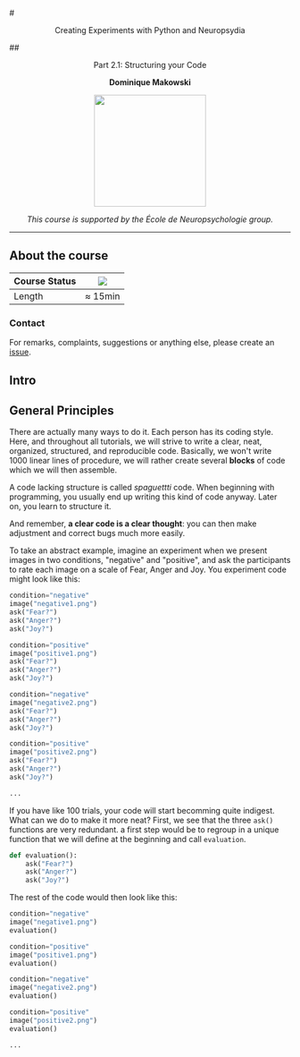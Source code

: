#<p align="center">Creating Experiments with Python and Neuropsydia</p>
##<p align="center">Part 2.1: Structuring your Code</p>
**<p align="center">Dominique Makowski</p>**

<p align="center"><img src="https://biblineuropsy.files.wordpress.com/2016/08/n.png" width="200"></p>


*<p align="center">This course is supported by the École de Neuropsychologie group.</p>*

---

## About the course


| Course Status | ![](https://img.shields.io/badge/status-dev-brightred.svg) |
|---------------|---|
| Length | ≈ 15min |


### Contact

For remarks, complaints, suggestions or anything else, please create an [issue](https://github.com/neuropsychology/Courses/issues).


## Intro



## General Principles

There are actually many ways to do it. Each person has its coding style. Here, and throughout all tutorials, we will strive to write a clear, neat, organized, structured, and reproducible code. Basically, we won't write 1000 linear lines of procedure, we will rather create several **blocks** of code which we will then assemble. 

A code lacking structure is called *spaguettti* code. When beginning with programming, you usually end up writing this kind of code anyway. Later on, you learn to structure it.

And remember, **a clear code is a clear thought**: you can then make adjustment and correct bugs much more easily.

To take an abstract example, imagine an experiment when we present images in two conditions, "negative" and "positive", and ask the participants to rate each image on a scale of Fear, Anger and Joy. You experiment code might look like this:
```python
condition="negative"
image("negative1.png")
ask("Fear?")
ask("Anger?")
ask("Joy?")

condition="positive"
image("positive1.png")
ask("Fear?")
ask("Anger?")
ask("Joy?")

condition="negative"
image("negative2.png")
ask("Fear?")
ask("Anger?")
ask("Joy?")

condition="positive"
image("positive2.png")
ask("Fear?")
ask("Anger?")
ask("Joy?")

...
```

If you have like 100 trials, your code will start becomming quite indigest. What can we do to make it more neat? First, we see that the three `ask()` functions are very redundant. a first step would be to regroup in a unique function that we will define at the beginning and call `evaluation`. 
```python
def evaluation():
    ask("Fear?")
    ask("Anger?")
    ask("Joy?")
```
The rest of the code would then look like this:
```python
condition="negative"
image("negative1.png")
evaluation()

condition="positive"
image("positive1.png")
evaluation()

condition="negative"
image("negative2.png")
evaluation()

condition="positive"
image("positive2.png")
evaluation()

...
```
